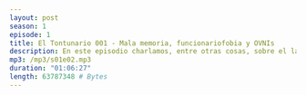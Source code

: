 ```yaml
---
layout: post
season: 1
episode: 1
title: El Tontunario 001 - Mala memoria, funcionariofobia y OVNIs
description: En este episodio charlamos, entre otras cosas, sobre el la mala memoria, la funcionariofobia y los parkings para OVNIS.
mp3: /mp3/s01e02.mp3
duration: "01:06:27"
length: 63787348 # Bytes
---
```

